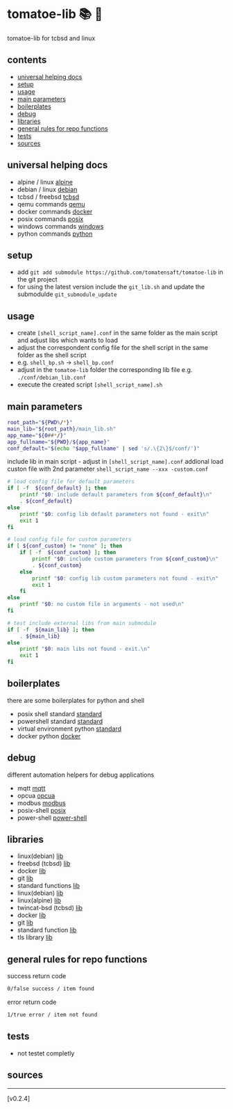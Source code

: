 <!-- omit in toc -->
# tomatoe-lib 📚 🍅

tomatoe-lib for tcbsd and linux

<!-- omit in toc -->
## contents

- [universal helping docs](#universal-helping-docs)
- [setup](#setup)
- [usage](#usage)
- [main parameters](#main-parameters)
- [boilerplates](#boilerplates)
- [debug](#debug)
- [libraries](#libraries)
- [general rules for repo functions](#general-rules-for-repo-functions)
- [tests](#tests)
- [sources](#sources)

## universal helping docs

- alpine / linux [alpine](doc/apline)
- debian / linux [debian](doc/debian)
- tcbsd / freebsd [tcbsd](doc/tcbsd)
- qemu commands [qemu](doc/qemu)
- docker commands [docker](doc/docker)
- posix commands [posix](doc/posix)
- windows commands [windows](doc/windows)
- python commands [python](doc/python)

## setup

- add `git add submodule https://github.com/tomatensaft/tomatoe-lib` in the git project
- for using the latest version include the `git_lib.sh` and update the submodulde `git_submodule_update`

## usage

- create `[shell_script_name].conf` in the same folder as the main script and adjust libs which wants to load
- adjust the correspondent config file for the shell script in the same folder as the shell script
- e.g. `shell_bp.sh` -> `shell_bp.conf`
- adjust in the `tomatoe-lib` folder the corresponding lib file e.g. `./conf/debian_lib.conf`
- execute the created script `[shell_script_name].sh`

## main parameters

```sh
root_path="${PWD%/*}"
main_lib="${root_path}/main_lib.sh"
app_name="${0##*/}"
app_fullname="${PWD}/${app_name}"
conf_default="$(echo "$app_fullname" | sed 's/.\{2\}$/conf/')"
```

include lib in main script - adjust in `[shell_script_name].conf`
addional load custon file with 2nd parameter `shell_script_name --xxx -custom.conf`

```sh
# load config file for default parameters
if [ -f  ${conf_default} ]; then
    printf "$0: include default parameters from ${conf_default}\n"
    . ${conf_default}
else
    printf "$0: config lib default parameters not found - exit\n"
    exit 1
fi

# load config file for custom parameters
if [ ${conf_custom} != "none" ]; then
    if [ -f  ${conf_custom} ]; then
        printf "$0: include custom parameters from ${conf_custom}\n"
        . ${conf_custom}
    else
        printf "$0: config lib custom parameters not found - exit\n"
        exit 1
    fi
else
    printf "$0: no custom file in arguments - not used\n"
fi

# test include external libs from main submodule
if [ -f  ${main_lib} ]; then
    . ${main_lib}
else
    printf "$0: main libs not found - exit.\n"
    exit 1
fi
```

## boilerplates

there are some boilerplates for python and shell

- posix shell standard [standard](boilerplates/posix-shell/)
- powershell standard [standard](boilerplates/power-shell/)
- virtual environment python [standard](boilerplates/venv-python/)
- docker python [docker](boilerplates/docker-python/)

## debug

different automation helpers for debug applications

- mqtt [mqtt](debug/mqtt)
- opcua [opcua](debug/opcua)
- modbus [modbus](debug/modbus)
- posix-shell [posix](debug/posix-shell)
- power-shell [power-shell](debug/power-shell)

## libraries

- linux(debian) [lib](src/debian_lib.sh)
- freebsd (tcbsd) [lib](src/tcbsd_lib.sh)
- docker [lib](src/docker_lib.sh)
- git [lib](src/git_lib.sh)
- standard functions [lib](src/standard_lib.sh)
- linux(debian) [lib](src/debian_lib.sh)
- linux(alpine) [lib](src/alpine_lib.sh)
- twincat-bsd (tcbsd) [lib](src/tcbsd_lib.sh)
- docker [lib](src/docker_lib.sh)
- git [lib](src/git_lib.sh)
- standard function [lib](src/standard_lib.sh)
- tls library [lib](src/tls_lib.sh)

## general rules for repo functions

success return code

```sh
0/false success / item found
```

error return code

```sh
1/true error / item not found
```

## tests

- not testet completly

## sources

---

[v0.2.4]
